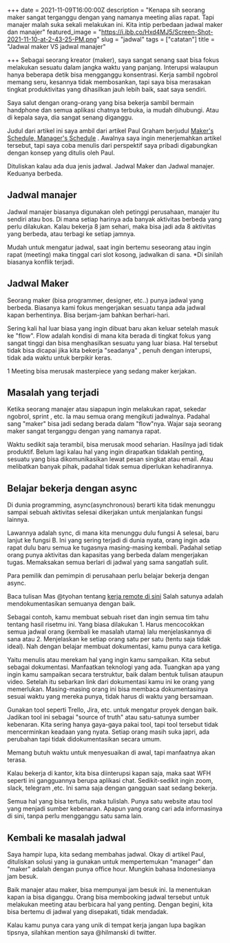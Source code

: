 +++
date = 2021-11-09T16:00:00Z
description = "Kenapa sih seorang maker sangat terganggu dengan yang namanya meeting alias rapat. Tapi manajer malah suka sekali melakukan ini. Kita intip perbedaan jadwal maker dan manajer"
featured_image = "https://i.ibb.co/Hxd4MJ5/Screen-Shot-2021-11-10-at-2-43-25-PM.png"
slug = "jadwal"
tags = ["catatan"]
title = "Jadwal maker VS jadwal manajer"

+++
Sebagai seorang kreator (maker), saya sangat senang saat bisa fokus melakukan sesuatu dalam jangka waktu yang panjang. Interupsi walaupun hanya beberapa detik bisa mengganggu konsentrasi. Kerja sambil ngobrol memang seru, kesannya tidak membosankan, tapi saya bisa merasakan tingkat produktivitas yang dihasilkan jauh lebih baik, saat saya sendiri.

Saya salut dengan orang-orang yang bisa bekerja sambil bermain handphone dan semua aplikasi chatnya terbuka, ia mudah dihubungi. Atau di kepala saya, dia sangat senang diganggu.

Judul dari artikel ini saya ambil dari artikel Paul Graham berjudul [Maker's Schedule, Manager's Schedule](http://paulgraham.com/makersschedule.html) . Awalnya saya ingin menerjemahkan artikel tersebut, tapi saya coba menulis dari perspektif saya pribadi digabungkan dengan konsep yang ditulis oleh Paul.

Dituliskan kalau ada dua jenis jadwal. Jadwal Maker dan Jadwal manajer. Keduanya berbeda.

## Jadwal manajer

Jadwal manajer biasanya digunakan oleh petinggi perusahaan, manajer itu sendiri atau bos. Di mana setiap harinya ada banyak aktivitas berbeda yang perlu dilakukan. Kalau bekerja 8 jam sehari, maka bisa jadi ada 8 aktivitas yang berbeda, atau terbagi ke setiap jamnya.

Mudah untuk mengatur jadwal, saat ingin bertemu seseorang atau ingin rapat (meeting) maka tinggal cari slot kosong, jadwalkan di sana. *Di sinilah biasanya konflik terjadi.

## Jadwal Maker

Seorang maker (bisa programmer, designer, etc..) punya jadwal yang berbeda. Biasanya kami fokus mengerjakan sesuatu tanpa ada jadwal kapan berhentinya. Bisa berjam-jam bahkan berhari-hari. 

Sering kali hal luar biasa yang ingin dibuat baru akan keluar setelah masuk ke "flow". Flow adalah kondisi di mana kita berada di tingkat fokus yang sangat tinggi dan bisa menghasilkan sesuatu yang luar biasa. Hal tersebut tidak bisa dicapai jika kita bekerja "seadanya" , penuh dengan interupsi, tidak ada waktu untuk berpikir keras.

1 Meeting bisa merusak masterpiece yang sedang maker kerjakan.

## Masalah yang terjadi

Ketika seorang manajer atau siapapun ingin melakukan rapat, sekedar ngobrol, sprint , etc. Ia mau semua orang mengikuti jadwalnya. Padahal sang "maker" bisa jadi sedang berada dalam "flow"nya. Wajar saja seorang maker sangat terganggu dengan yang namanya rapat.

Waktu sedikit saja terambil, bisa merusak mood seharian. Hasilnya jadi tidak produktif. Belum lagi kalau hal yang ingin dirapatkan tidaklah penting, sesuatu yang bisa dikomunikasikan lewat pesan singkat atau email. Atau melibatkan banyak pihak, padahal tidak semua diperlukan kehadirannya.

## Belajar bekerja dengan async

Di dunia programming, async(asynchronous) berarti kita tidak menunggu sampai sebuah aktivitas selesai dikerjakan untuk menjalankan fungsi lainnya.

Lawannya adalah sync, di mana kita menunggu dulu fungsi A selesai, baru lanjut ke fungsi B. Ini yang sering terjadi di dunia nyata, orang ingin ada rapat dulu baru semua ke tugasnya masing-masing kembali. Padahal setiap orang punya aktivitas dan kapasitas yang berbeda dalam mengerjakan tugas. Memaksakan semua berlari di jadwal yang sama sangatlah sulit.

Para pemilik dan pemimpin di perusahaan perlu belajar bekerja dengan async. 

Baca tulisan Mas @tyohan tentang [kerja remote di sini](https://tyohan.me/blog/kerja-remote/)  Salah satunya adalah mendokumentasikan semuanya dengan baik.

Sebagai contoh, kamu membuat sebuah riset dan ingin semua tim tahu tentang hasil risetmu ini. Yang biasa dilakukan 1. Harus mencocokkan semua jadwal orang (kembali ke masalah utama) lalu menjelaskannya di sana atau 2. Menjelaskan ke setiap orang satu per satu (tentu saja tidak ideal). Nah dengan belajar membuat dokumentasi, kamu punya cara ketiga.

Yaitu menulis atau merekam hal yang ingin kamu sampaikan. Kita sebut sebagai dokumentasi. Manfaatkan teknologi yang ada. Tuangkan apa yang ingin kamu sampaikan secara terstruktur, baik dalam bentuk tulisan ataupun video. Setelah itu sebarkan link dari dokumentasi kamu ini ke orang yang memerlukan. Masing-masing orang ini bisa membaca dokumentasinya sesuai waktu yang mereka punya, tidak harus di waktu yang bersamaan.

Gunakan tool seperti Trello, Jira, etc. untuk mengatur proyek dengan baik. Jadikan tool ini sebagai "source of truth" atau satu-satunya sumber kebenaran. Kita sering hanya gaya-gaya pakai tool, tapi tool tersebut tidak mencerminkan keadaan yang nyata. Setiap orang masih suka japri, ada perubahan tapi tidak didokumentasikan secara umum. 

Memang butuh waktu untuk menyesuaikan di awal, tapi manfaatnya akan terasa. 

Kalau bekerja di kantor, kita bisa diinterupsi kapan saja, maka saat WFH seperti ini gangguannya berupa aplikasi chat. Sedikit-sedikit ingin zoom, slack, telegram ,etc. Ini sama saja dengan gangguan saat sedang bekerja. 

Semua hal yang bisa tertulis, maka tulislah. Punya satu website atau tool yang menjadi sumber kebenaran. Apapun yang orang cari ada informasinya di sini, tanpa perlu mengganggu satu sama lain.

## Kembali ke masalah jadwal

Saya hampir lupa, kita sedang membahas jadwal. Okay di artikel Paul, dituliskan solusi yang ia gunakan untuk mempertemukan "manager" dan "maker" adalah dengan punya office hour. Mungkin bahasa Indonesianya jam besuk.

Baik manajer atau maker, bisa mempunyai jam besuk ini. Ia menentukan kapan ia bisa diganggu. Orang bisa membooking jadwal tersebut untuk melakukan meeting atau berbicara hal yang penting. Dengan begini, kita bisa bertemu di jadwal yang disepakati, tidak mendadak.

Kalau kamu punya cara yang unik di tempat kerja jangan lupa bagikan tipsnya, silahkan mention saya @hilmanski di twitter.